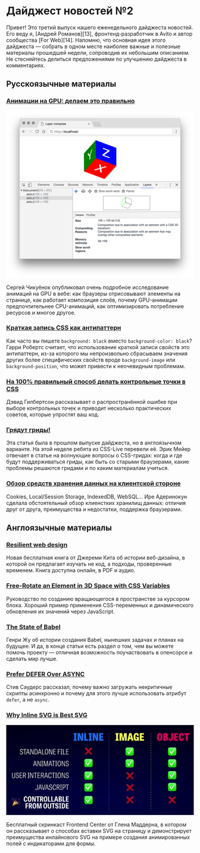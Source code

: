 # Дайджест новостей №2

Привет! Это третий выпуск нашего еженедельного дайджеста новостей. Его веду я,
[Андрей Романов][13], фронтенд-разработчик в Avito и автор сообщества
[For Web][14]. Напомню, что основная идея этого дайджеста — собрать в одном
месте наиболее важные и полезные материалы прошедшей недели, сопроводив их
небольшим описанием. Не стесняйтесь делиться предложениями по улучшению
дайджеста в комментариях.

## Русскоязычные материалы

### [Анимации на GPU: делаем это правильно][0]

![Инспектор слоёв в инструментах разработчика Chrome][layers compose]

Сергей Чикуёнок опубликовал очень подробное исследование анимаций на GPU в вебе:
как браузеры отрисовывают элементы на странице, как работает композиция слоёв,
почему GPU-анимации предпочтительнее CPU-анимаций, как оптимизировать
потребление ресурсов и многое другое.

### [Краткая запись CSS как антипаттерн][1]

Как часто вы пишете `background: black` вместо `background-color: black`? Гарри
Робертс считает, что использование краткой записи свойств это антипаттерн, из-за
которого мы непроизвольно сбрасываем значения других более специфических свойств
вроде `background-image` или `background-position`, что может привести
к неочевидным проблемам.

### [На 100% правильный способ делать контрольные точки в CSS][2]

Дэвид Гилбертсон рассказывает о распространённой ошибке при выборе контрольных
точек и приводит несколько практических советов, которые упростят ваш код.

### [Грядут гриды!][3]

Эта статья была в прошлом выпуске дайджеста, но в англоязычном варианте. На этой
неделе ребята из CSS-Live перевели её. Эрик Мейер отвечает в статье на волнующие
вопросы о CSS-гридах: когда и где будут поддерживаться гриды, как быть
со старыми браузерами, какие проблемы решаются гридами и по каким материалам
учиться.

### [Обзор средств хранения данных на клиентской стороне][6]

Cookies, Local/Session Storage, IndexedDB, WebSQL… Ире Адеринокун сделала
обстоятельный обзор клиенстких хранилищ данных: отличия друг от друга,
преимущества и недостатки, поддержка браузерами.


## Англоязычные материалы

### [Resilient web design][5]

Новая бесплатная книга от Джереми Кита об истории веб-дизайна, в которой он
предлагает изучать не код, а подходы, проверенные временем. Книга доступна
онлайн, в PDF и аудио.

### [Free-Rotate an Element in 3D Space with CSS Variables][7]

Руководство по созданию вращающегося в пространстве за курсором блока. Хороший
пример применения CSS-переменных и динамического обновления их значений через
JavaScript.

### [The State of Babel][8]

Генри Жу об истории создания Babel, нынешних задачах и планах на будущее. И да,
в конце статьи есть раздел о том, чем вы можете помочь проекту —
отличная возможность поучаствовать в опенсорсе и сделать мир лучше.

### [Prefer DEFER Over ASYNC][9]

Стив Саудерс рассказал, почему важно загружать некритичные скрипты асинхронно
и почему для этого лучше использовать атрибут `defer`, а не `async`.

### [Why Inline SVG is Best SVG][10]

![Плюсы и минусы разных способов вставки SVG на страницу][inline svg]

Бесплатный скринкаст Frontend Center от Глена Маддерна, в котором он
рассказывает о способах вставки SVG на страницу и демонстрирует преимущества
инлайнового SVG на примере создания анимированных полей с индикаторами для
формы.

[0]: https://habrahabr.ru/company/odnoklassniki/blog/313978/
[1]: http://prgssr.ru/development/kratkaya-zapis-css-kak-antipattern.html
[2]: http://css-live.ru/articles-css/pravilnye-kontrolnye-tochki-v-css.html
[3]: http://css-live.ru/verstka/gryadut-gridy.html
[4]: https://sokolnikov.me/2016/12/holyjs/
[5]: https://resilientwebdesign.com/
[6]: http://prgssr.ru/development/obzor-sredstv-hraneniya-dannyh-na-klientskoj-storone.html
[7]: http://thenewcode.com/1166/Free-Rotate-an-Element-in-3D-Space-with-CSS-Variables
[8]: https://babeljs.io/blog/2016/12/07/the-state-of-babel
[9]: http://calendar.perfplanet.com/2016/prefer-defer-over-async/
[10]: https://youtu.be/af4ZQJ14yu8

[inline svg]: img/inline-svg.jpg "inline svg"
[layers compose]: img/layers-compose.png "layers compose"
